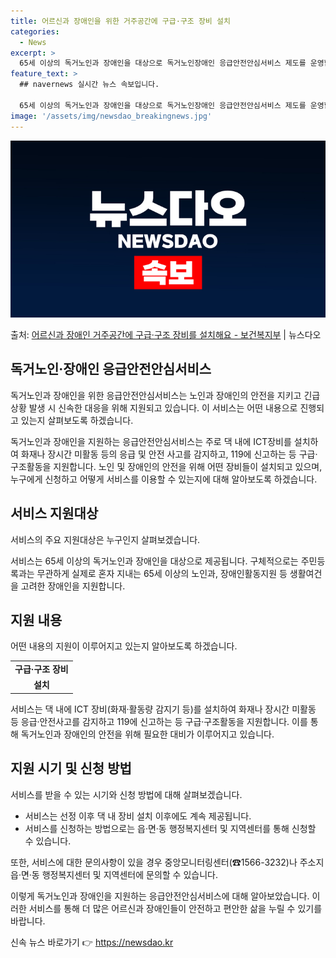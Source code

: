 ```yaml
---
title: 어르신과 장애인을 위한 거주공간에 구급·구조 장비 설치
categories:
  - News
excerpt: >
  65세 이상의 독거노인과 장애인을 대상으로 독거노인장애인 응급안전안심서비스 제도를 운영합니다.  ▲ 지원대상…
feature_text: >
  ## navernews 실시간 뉴스 속보입니다.

  65세 이상의 독거노인과 장애인을 대상으로 독거노인장애인 응급안전안심서비스 제도를 운영합니다.  ▲ 지원대상…
image: '/assets/img/newsdao_breakingnews.jpg'
---
```


![뉴스다오 속보](/assets/img/newsdao_breakingnews.jpg)

<p>출처: <a href="https://newsdao.kr/3826" rel="dofollow">어르신과 장애인 거주공간에 구급·구조 장비를 설치해요 - 보건복지부</a> | 뉴스다오</p>

<h2 data-ke-size="size26">독거노인·장애인 응급안전안심서비스</h2>
독거노인과 장애인을 위한 응급안전안심서비스는 노인과 장애인의 안전을 지키고 긴급상황 발생 시 신속한 대응을 위해 지원되고 있습니다. 이 서비스는 어떤 내용으로 진행되고 있는지 살펴보도록 하겠습니다.

<p data-ke-size="size16">
독거노인과 장애인을 지원하는 응급안전안심서비스는 주로 댁 내에 ICT장비를 설치하여 화재나 장시간 미활동 등의 응급 및 안전 사고를 감지하고, 119에 신고하는 등 구급·구조활동을 지원합니다. 노인 및 장애인의 안전을 위해 어떤 장비들이 설치되고 있으며, 누구에게 신청하고 어떻게 서비스를 이용할 수 있는지에 대해 알아보도록 하겠습니다.
</p>

<h2 data-ke-size="size26">서비스 지원대상</h2>
서비스의 주요 지원대상은 누구인지 살펴보겠습니다.

<p data-ke-size="size16">
서비스는 65세 이상의 독거노인과 장애인을 대상으로 제공됩니다. 구체적으로는 주민등록과는 무관하게 실제로 혼자 지내는 65세 이상의 노인과, 장애인활동지원 등 생활여건을 고려한 장애인을 지원합니다.
</p>

<h2 data-ke-size="size26">지원 내용</h2>
어떤 내용의 지원이 이루어지고 있는지 알아보도록 하겠습니다.

<table>
	<tr>
		<td style="text-align: center; height: 17px;"><b>구급·구조 장비</b></td>
	</tr>
	<tr>
		<td style="text-align: center; height: 17px;"><b>설치</b></td>
	</tr>
</table>
<p data-ke-size="size16">
서비스는 댁 내에 ICT 장비(화재·활동량 감지기 등)를 설치하여 화재나 장시간 미활동 등 응급·안전사고를 감지하고 119에 신고하는 등 구급·구조활동을 지원합니다. 이를 통해 독거노인과 장애인의 안전을 위해 필요한 대비가 이루어지고 있습니다.
</p>

<h2 data-ke-size="size26">지원 시기 및 신청 방법</h2>
서비스를 받을 수 있는 시기와 신청 방법에 대해 살펴보겠습니다.

<ul>
	<li>서비스는 선정 이후 댁 내 장비 설치 이후에도 계속 제공됩니다.</li>
	<li>서비스를 신청하는 방법으로는 읍·면·동 행정복지센터 및 지역센터를 통해 신청할 수 있습니다.</li>
</ul>

<p data-ke-size="size16">
또한, 서비스에 대한 문의사항이 있을 경우 중앙모니터링센터(☎1566-3232)나 주소지 읍·면·동 행정복지센터 및 지역센터에 문의할 수 있습니다.
</p>

이렇게 독거노인과 장애인을 지원하는 응급안전안심서비스에 대해 알아보았습니다. 이러한 서비스를 통해 더 많은 어르신과 장애인들이 안전하고 편안한 삶을 누릴 수 있기를 바랍니다. 

신속 뉴스 바로가기 👉 <a href="https://newsdao.kr" rel="dofollow">https://newsdao.kr</a>


